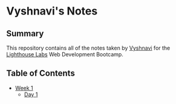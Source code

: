 # Vyshnavi's Notes
## Summary 

This repository contains all of the notes taken by [Vyshnavi](https://github.com/vyshudoulagar) for the [Lighthouse Labs](lighthouselabs.ca) Web Development Bootcamp.

## Table of Contents
* [Week 1](/Week_1)
  * [Day 1](/Week_1/Day_1)